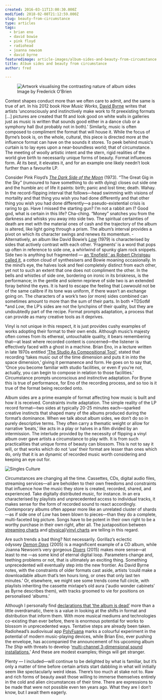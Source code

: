 ```yaml
---
created: 2016-03-11T13:00:30.000Z
modified: 2018-02-08T21:12:59.000Z
slug: beauty-from-circumstance
type: articles
tags:
  - brian eno
  - david bowie
  - pink floyd
  - radiohead
  - joanna newsom
  - david byrne
featuredimage: article-images/album-sides-and-beauty-from-circumstance.jpg
title: Album sides and beauty from circumstance
author: fred

---
```


<figure class="wide">
  <img src="article-images/article-images/album-sides-and-beauty-from-circumstance.jpg" alt="Artwork visualising the contrasting nature of album sides" />
  <figcaption>Image by Frederick O'Brien</figcaption>
</figure>

Context shapes conduct more than we often care to admit, and the same is true of art. In his 2012 book *How Music Works*, [David Byrne](/reviews/david-byrne-american-utopia/) writes that artists ‘unconsciously and instinctively make work to fit preexisting formats […] pictures are created that fit and look good on white walls in galleries just as music is written that sounds good either in a dance club or a symphony hall (but probably not in both).’ Similarly, music is often composed to compliment the format that will house it. While the focus of Byrne’s book is, on the whole, cultural, this piece is directed more at the influence format can have on the sounds it stores. To peek behind music’s curtain is to lay eyes upon a near-boundless world; that of circumstance. The meeting of woolly artistic intent and the stern, rigid realities of the world give birth to necessarily unique forms of beauty. Format influences form. At its best, it elevates it, and for an example one likely needn’t look further than a favourite LP.

Consider Pink Floyd’s [*The Dark Side of the Moon*](/reviews/the-dark-side-of-the-moon/) (1973). “The Great Gig in the Sky” (rumoured to have something to do with dying) closes out side one and the humble arc of life it paints: birth; panic and lost time; death. Wahay. In the record-flipping interval that follows—head swimming with visions of mortality and that thing you wish you had done differently and that other thing you wish you had done differently—a pseudo-existential crisis is raring to go. Have I missed the starting gun? I’m not a rabbit am I? Good god, what is certain in this life? Cha-ching. “Money” snatches you from the darkness and whisks you away into side two. The spiritual certainties of death are met with the material ones of cash and the trajectory of the album is altered, like light going through a prism. The album’s interval provides a pivot on which its character swings and renews its momentum.
 ­
Alternatively, an album like David Bowie’s [*Low*](/reviews/low/) (1979) is characterised by sides that actively contrast with each other. ‘Fragments’ is a word that pops up often in reference to side one, a whirlwind of spunky glam rock snippets. Side two is anything but fragmented — [an ‘Enofield,’ as Robert Christgau called it](http://www.robertchristgau.com/get_album.php?id=959), a cotton cloud of synthesisers and Bowie moaning occasionally. In the mind’s eye, the halves look and feel completely distinct from each other, yet not to such an extent that one does not compliment the other. In the bells and whistles of side one, bordering on ironic in its briskness, is the performance; in the gentle and solemn reprieve of side two is an extended foray behind the eyes. It is hard to escape the feeling that *Low*would not be of the same calibre if its tone was uniform, if there wasn’t an exchange going on. The characters of a work’s two (or more) sides combined can sometimes amount to more than the sum of their parts. In both *TDSotM *and *Low*, the LP’s sides are not the lynchpins of their quality, but they are undoubtedly part of the recipe. Format prompts adaptation, a process that can provide as many creative tools as it deprives.

Vinyl is not unique in this respect, it is just provides cushy examples of works adopting their format to their own ends. Although music’s majesty often comes from its ethereal, untouchable quality, it bears remembering that—at least where recorded content is concerned—the listener is effectively faced with a ghost in a machine. Brian Eno, in a lecture written in late 1970s entitled [‘The Studio As Compositional Tool’](http://music.hyperreal.org/artists/brian_eno/interviews/downbeat79.htm), stated that recording ‘takes music out of the time dimension and puts it in into the space dimension,’ giving it permanence and form. He goes on to say that, ‘Once you become familiar with studio facilities, or even if you’re not, actually, you can begin to compose in relation to those facilities.’ Circumstance prompts unconscious and instinctive adaptation. For Bryne this is true of performance, for Eno of the recording process, and so too is it true of the format being recorded onto.

Album sides are a prime example of format affecting how music is built and how it is received. Constraints invite adaptation. The simple reality of the LP record format—two sides at typically 20-25 minutes each—sparked creative instincts that shaped many of the albums produced during the format’s dominance. When we talk about album sides, we don’t do so in purely descriptive terms. They often carry a thematic weight or allow for narrative ‘beats,’ like acts in a play or halves in a film divided by an intermission. The interlude provided by the necessity of flipping a vinyl album over gave artists a circumstance to play with. It is from such practicalities that unique forms of beauty can blossom. This is not to say it will, or that works which do not ‘use’ their format are lesser than ones which do, only that it is an dynamic of recorded music worth considering and keeping an eye out for.

![Singles Culture](article-images/beauty-from-circumstance-singles-culture.jpg)

Circumstances are changing all the time. Cassettes, CDs, digital audio files, streaming services—all are beholden to their own freedoms and constraints that influence how the music they store is created, recorded, shared, and experienced. Take digitally distributed music, for instance. In an era characterised by playlists and unprecedented access to individual tracks, it makes sense for the form of recorded sound to react accordingly. Contemporary albums often appear more like an unrelated cluster of shards—as if side one of *Low* has been blown to pieces—than they do a complete, multi-faceted big picture. Songs have to be potent in their own right to be a worthy purchase in their own right, after all. The juxtaposition between [streaming charts](http://www.officialcharts.com/charts/albums-streaming-chart/) and [physical](http://www.officialcharts.com/charts/physical-albums-chart/)/[vinyl charts](http://www.officialcharts.com/charts/vinyl-albums-chart/) are telling in this regard. 

Are such trends a bad thing? Not necessarily. Gorillaz’s eclectic odyssey [*Demon Days*](/reviews/demon-days/) (2005) is a magnificent example of a CD album, while Joanna Newsom’s very gorgeous [*Divers*](/reviews/divers/) (2015) makes more sense—at least to me —as some kind of eternal digital loop. Parameters change and, teething problems or not, that is ultimately an exciting thing. Something unprecedented will eventually step into the new frontier. As David Byrne notes, with the constraints of older formats cast aside, artists ‘could make a downloadable album that’s ten hours long, or ones that only last ten minutes.’ Or, elsewhere, we might see some trends come full circle, with playlists inheriting the cassette mixtape’s old aura (‘audio wonder cabinets’ as Byrne describes them), with tracks groomed to vie for positions on personalised ‘albums.’

Although I personally find [declarations that ‘the album is dead’](http://www.theguardian.com/music/2014/jul/29/album-music-format-streaming-playlists-extinction) more than a little overdramatic, there is a value in looking at the shifts in format and distribution that inform them. With more musical mediums and technologies co-existing than ever before, there is enormous potential for works to blossom in unprecedented ways. Tentative steps are already been taken. Radiohead’s audiovisual app [PolyFuana](http://universaleverything.com/projects/polyfauna/) marks a colourful experiment in the potential of modern music-playing devices, while Brian Eno, ever pushing the envelope, has accompanied the announcement of his upcoming album *The Ship* with threats to develop ‘[multi-channel 3-dimensional sound installations.](http://pitchfork.com/news/63736-brian-eno-announces-new-album-the-ship/)’ And these are modest examples; things will get stranger. 

Plenty — I included—will continue to be delighted by what is familiar, but it’s only a matter of time before certain artists start dabbling in what will initially seem like spectacularly weird ideas. There’s too much at stake not to. Raw and rich forms of beauty await those willing to immerse themselves entirely in the cold and alien circumstances of their time. There are expressions to be made that were not possible even ten years ago. What they are I don’t know, but I await them eagerly.